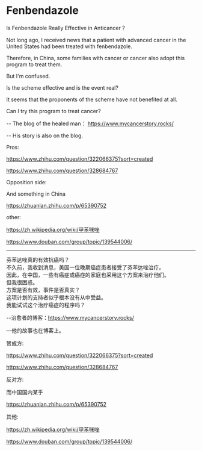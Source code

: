 # Fenbendazole
Is Fenbendazole Really Effective in Anticancer？

Not long ago, I received news that a patient with advanced cancer in the United States had been treated with fenbendazole.

Therefore, in China, some families with cancer or cancer also adopt this program to treat them.

But I'm confused.

Is the scheme effective and is the event real?

It seems that the proponents of the scheme have not benefited at all.

Can I try this program to treat cancer?


-- The blog of the healed man： https://www.mycancerstory.rocks/

-- His story is also on the blog.

Pros:
 
https://www.zhihu.com/question/322066375?sort=created

https://www.zhihu.com/question/328684767


Opposition side:

And something in China

https://zhuanlan.zhihu.com/p/65390752

other:

https://zh.wikipedia.org/wiki/甲苯咪唑

https://www.douban.com/group/topic/139544006/


*************************************************

芬苯达唑真的有效抗癌吗？              
不久前，我收到消息，美国一位晚期癌症患者接受了芬苯达唑治疗。             
因此，在中国，一些有癌症或癌症的家庭也采用这个方案来治疗他们。              
但我很困惑。              
方案是否有效，事件是否真实？              
这项计划的支持者似乎根本没有从中受益。              
我能试试这个治疗癌症的程序吗？    

--治愈者的博客：https://www.mycancerstory.rocks/

—他的故事也在博客上。

赞成方:

https://www.zhihu.com/question/322066375?sort=created

https://www.zhihu.com/question/328684767


反对方:

而中国国内某乎

https://zhuanlan.zhihu.com/p/65390752

其他:

https://zh.wikipedia.org/wiki/甲苯咪唑

https://www.douban.com/group/topic/139544006/
